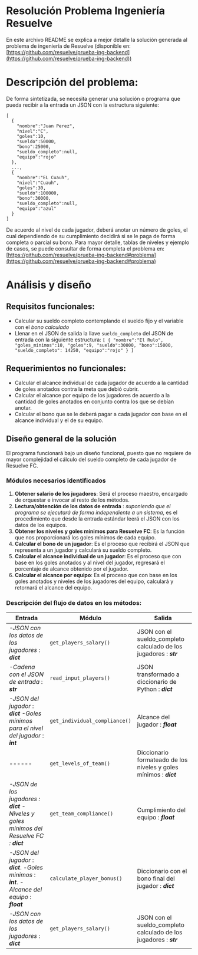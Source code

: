 # Resolución Problema Ingeniería Resuelve

En este archivo README se explica a mejor detalle la solución generada al problema de ingeniería de Resuelve (disponible en: [https://github.com/resuelve/prueba-ing-backend](https://github.com/resuelve/prueba-ing-backend))

# Descripción del problema:
De forma sintetizada, se necesita generar una solución o programa que pueda recibir a la entrada un JSON con la estructura siguiente:

    [
	  {
	    "nombre":"Juan Perez",
	    "nivel":"C",
        "goles":10,
        "sueldo":50000,
        "bono":25000,
        "sueldo_completo":null,
        "equipo":"rojo"
	  },
	  ...,
	  {
	    "nombre":"EL Cuauh",
	    "nivel":"Cuauh",
        "goles":30,
        "sueldo":100000,
        "bono":30000,
        "sueldo_completo":null,
        "equipo":"azul"
	  }
	]
    
De acuerdo al nivel de cada jugador, deberá anotar un número de goles, el cual dependiendo de su cumplimiento decidirá si se le paga de forma completa o parcial su bono.
Para mayor detalle, tablas de niveles y ejemplo de casos, se puede consultar de forma completa el problema en:
[https://github.com/resuelve/prueba-ing-backend#problema](https://github.com/resuelve/prueba-ing-backend#problema)


# Análisis y diseño

## Requisitos funcionales:
- Calcular su sueldo completo contemplando el sueldo fijo y el variable con el *bono calculado*
- Llenar en el JSON de salida la llave ``sueldo_completo`` del JSON de entrada con la siguiente estructura:
	 `[
	    {
	      "nombre":"El Rulo",
	      "goles_minimos":10,
	      "goles":9,
	      "sueldo":30000,
	      "bono":15000,
	      "sueldo_completo": 14250,
	      "equipo":"rojo"
	    }
	]`

## Requerimientos no funcionales:
- Calcular el alcance individual de cada jugador de acuerdo a la cantidad de goles anotados contra la meta que debió cubrir.
- Calcular el alcance por equipo de los jugadores de acuerdo a la cantidad de goles anotados en conjunto contra los que se debían anotar.
- Calcular el bono que se le deberá pagar a cada jugador con base en el alcance individual y el de su equipo.

## Diseño general de la solución

El programa funcionará bajo un diseño funcional, puesto que no requiere de mayor complejidad el cálculo del sueldo completo de cada jugador de Resuelve FC.

### Módulos necesarios identificados

 1. **Obtener salario de los jugadores**: Será el proceso maestro, encargado de orquestar e invocar al resto de los métodos.
 2. **Lectura/obtención de los datos de entrada** : *suponiendo que el programa se ejecutará de forma independiente a un sistema*, es el procedimiento que desde la entrada estándar leerá el JSON con los datos de los equipos.
 3. **Obtener los niveles y goles mínimos para Resuelve FC**: Es la función que nos proporcionará los goles mínimos de cada equipo.
 4. **Calcular el bono de un jugador**: Es el proceso que recibirá el JSON que representa a un jugador y calculará su sueldo completo.
 5. **Calcular el alcance individual de un jugador**: Es el proceso que con base en los goles anotados y al nivel del jugador, regresará el porcentaje de alcance obtenido por el jugador.
 6. **Calcular el alcance por equipo**: Es el proceso que con base en los goles anotados y niveles de los jugadores del equipo, calculará y retornará el alcance del equipo.


### Descripción del flujo de datos en los métodos:


|Entrada                 |Módulo                          |Salida|
|----------------|-------------------------------|-----------------------------|
|*-JSON con los datos de los jugadores* : ***dict*** | `get_players_salary()` | JSON con el sueldo_completo calculado de los jugadores : ***str*** |
|*-Cadena con el JSON de entrada* : ***str*** | `read_input_players()` | JSON transformado a diccionario de Python : ***dict*** |
|*-JSON del jugador* : ***dict*** *-Goles mínimos para el nivel del jugador* : ***int***| `get_individual_compliance()` |Alcance del jugador : ***float*** |
| ------ | `get_levels_of_team()` | Diccionario formateado de los niveles y goles mínimos : ***dict*** | 
|*-JSON de los jugadores : **dict** -Niveles y goles mínimos del Resuelve FC :* ***dict***| `get_team_compliance()` | Cumplimiento del equipo : ***float*** |
| *-JSON del jugador* : ***dict***. -*Goles minimos* : ***int***. *-Alcance del equipo* : ***float*** | `calculate_player_bonus()` | Diccionario con el bono final del jugador : ***dict*** | 
|*-JSON con los datos de los jugadores* : ***dict***| `get_players_salary()` | JSON con el sueldo_completo calculado de los jugadores : ***str***|
